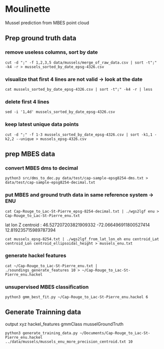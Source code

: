 # Moulinette
Mussel prediction from MBES point cloud
## Prep ground truth data
### remove useless columns, sort by date
```
cut -d ";" -f 1,2,3,5 data/mussels/merge_of_raw_data.csv | sort -t";" -k4 -r > mussels_sorted_by_date_epsg-4326.csv
```
### visualize that first 4 lines are not valid -> look at the date
```
cat mussels_sorted_by_date_epsg-4326.csv | sort -t";" -k4 -r | less
```

### delete first 4 lines
```
sed -i '1,4d' mussels_sorted_by_date_epsg-4326.csv
```

### keep latest unique data points
```
cut -d ";" -f 1-3 mussels_sorted_by_date_epsg-4326.csv | sort -k1,1 -k2,2 --unique > mussels_epsg-4326.csv
```

## prep MBES data
### convert MBES dms to decimal
```
python3 src/dms_to_dec.py data/test/cap-sample-epsg8254-dms.txt > data/test/cap-sample-epsg8254-decimal.txt
```

### put MBES and ground truth data in same reference system -> ENU
```
cat Cap-Rouge_to_Lac-St-Pierre_epsg-8254-decimal.txt | ./wgs2lgf enu > Cap-Rouge_to_Lac-St-Pierre_enu.txt
```
lat lon Z centroid :  46.527207203821909332 -72.066496911800527414 12.819235715989787394
```
cat mussels_epsg-8254.txt | ./wgs2lgf_from_lat_lon_eh enu centroid_Lat centroid_Lon centroid_ellipsoidal_height > mussels_enu.txt
```

### generate hackel features
```
cat ~/Cap-Rouge_to_Lac-St-Pierre_enu.txt | ./soundings_generate_features 10 > ~/Cap-Rouge_to_Lac-St-Pierre_enu.hackel
```

### unsupervised MBES classification
```
python3 gmm_best_fit.py ~/Cap-Rouge_to_Lac-St-Pierre_enu.hackel 6
```

## Generate Trainning data

output xyz hackel_features gmmClass musselGroundTruth
```
python3 generate_training_data.py ~/Documents/Cap-Rouge_to_Lac-St-Pierre_enu.hackel ../data/mussels/mussels_enu_more_precision_centroid.txt 10
```




